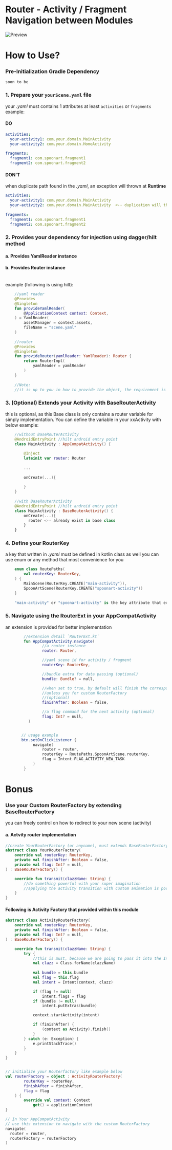 # Router - Activity / Fragment Navigation between Modules

![Preview](https://github.com/spoonart1/router/blob/master/preview/ezgif.com-resize.gif)


# How to Use?

### Pre-Initialization Gradle Dependency
```
soon to be
```

### 1. Prepare your `yourScene.yaml` file
your *.yaml* must contains 1 attributes at least
`activities` or `fragments`
<br> example:
#### DO
```yaml
activities:
  your-activity1: com.your.domain.MainActivity
  your-activity2: com.your.domain.HomeActivity
  
fragments:
  fragment1: com.spoonart.fragment1
  fragment2: com.spoonart.fragment2
```
#### DON'T
when duplicate path found in the *.yaml*, an exception will thrown at **Runtime**
```yaml
activities:
  your-activity1: com.your.domain.MainActivity
  your-activity2: com.your.domain.MainActivity  <-- duplication will throw error during runtime initialization
  
fragments:
  fragment1: com.spoonart.fragment1
  fragment2: com.spoonart.fragment2
```

### 2. Provides your dependency for injection using dagger/hilt method
#### a. Provides YamlReader instance
#### b. Provides Router instance
<br> example (following is using hilt):
```kotlin
    //yaml reader
    @Provides
    @Singleton
    fun provideYamlReader(
        @ApplicationContext context: Context,
    ) = YamlReader(
        assetManager = context.assets,
        fileName = "scene.yaml"
    )
    
    //router
    @Provides
    @Singleton
    fun provideRouter(yamlReader: YamlReader): Router {
        return RouterImpl(
            yamlReader = yamlReader
        )
    }
    
    //Note:
    //it is up to you in how to provide the object, the requirement is the `Router` object must be initialized as Singleton
```

### 3. (Optional) Extends your Activity with BaseRouterActivity
this is optional, as this Base class is only contains a router variable for simply implementation.
You can define the variable in your xxActivity with below
example:
```kotlin
    //without BaseRouterActivity
    @AndroidEntryPoint //hilt android entry point
    class MainActivity : AppCompatActivity() {
        
        @Inject
        lateinit var router: Router
        
        ...
        
        onCreate(...){
            
        }
    }
    
    //with BaseRouterActivity
    @AndroidEntryPoint //hilt android entry point
    class MainActivity : BaseRouterActivity() {
        onCreate(...){
          router <-- already exist in base class
        }
    }
```

### 4. Define your RouterKey
a key that written in *.yaml* must be defined in kotlin class as well
you can use enum or any method that most convenience for you
```kotlin
    enum class RoutePaths(
        val routerKey: RouterKey,
    ) {
        MainScene(RouterKey.CREATE("main-activity")),
        SpoonArtScene(RouterKey.CREATE("spoonart-activity"))
    }
    
    "main-activity" or "spoonart-activity" is the key attribute that exist in *.yaml file
```

### 5. Navigate using the RouterExt in your AppCompatActivity
an extension is provided for better implementation
```kotlin
        //extension detail `RouterExt.kt`
        fun AppCompatActivity.navigate(
                //a router instance
                router: Router,

                //yaml scene id for activity / fragment
                routerKey: RouterKey,

                //bundle extra for data passing (optional)
                bundle: Bundle? = null,

                //when set to true, by default will finish the corresponding activity (caller),
                //unless you for custom RouterFactory
                //(optional)
                finishAfter: Boolean = false,

                //a flag command for the next activity (optional)
                flag: Int? = null,
          )


       // usage example
       btn.setOnClickListener {
            navigate(
                router = router,
                routerKey = RoutePaths.SpoonArtScene.routerKey,
                flag = Intent.FLAG_ACTIVITY_NEW_TASK
            )
        }
```


# Bonus
### Use your Custom RouterFactory by extending BaseRouterFactory
you can freely control on how to redirect to your new scene (activity)

#### a. Actvity router implementation
```kotlin
//create YourRouterFactory (or anyname), must extends BaseRouterFactory
abstract class YourRouterFactory(
    override val routerKey: RouterKey,
    private val finishAfter: Boolean = false,
    private val flag: Int? = null,
) : BaseRouterFactory() {

    override fun transmit(clazzName: String) {
        //do something powerful with your super imagination
        //applying the activity transition with custom animation is possible here
    }
}

```

#### Following is Activity Factory that provided within this module
```kotlin
abstract class ActivityRouterFactory(
    override val routerKey: RouterKey,
    private val finishAfter: Boolean = false,
    private val flag: Int? = null,
) : BaseRouterFactory() {

    override fun transmit(clazzName: String) {
        try {
            //this is must, because we are going to pass it into the Intent
            val clazz = Class.forName(clazzName)
            
            val bundle = this.bundle
            val flag = this.flag
            val intent = Intent(context, clazz)

            if (flag != null)
                intent.flags = flag
            if (bundle != null)
                intent.putExtras(bundle)

            context.startActivity(intent)

            if (finishAfter) {
                (context as Activity).finish()
            }
        } catch (e: Exception) {
            e.printStackTrace()
        }
    }
}


// initialize your Routerfactory like example below
val routerFactory = object : ActivityRouterFactory(
        routerKey = routerKey,
        finishAfter = finishAfter,
        flag = flag
    ) {
        override val context: Context
            get() = applicationContext
}

// In Your AppCompatActivity
// use this extension to navigate with the custom RouterFactory
navigate(
  router = router,
  routerFactory = routerFactory
)
```
